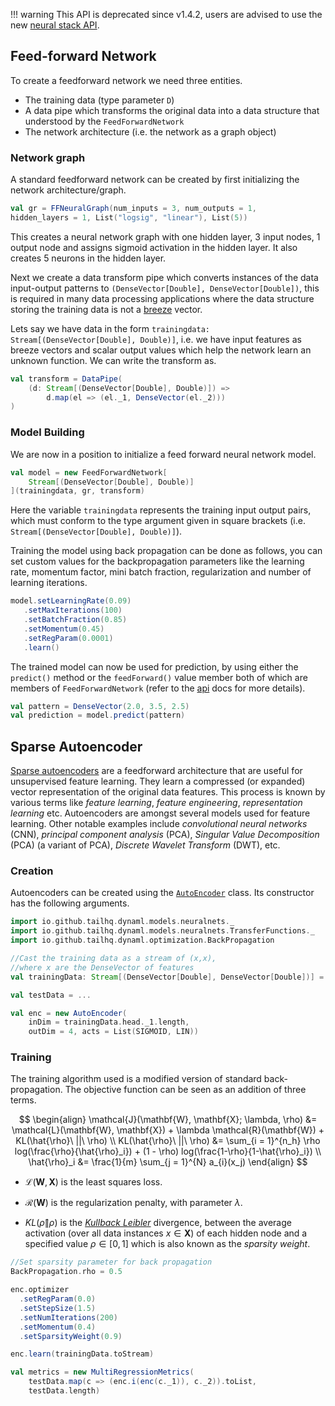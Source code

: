 !!! warning
		This API is deprecated since v1.4.2, users are advised to use the new [neural stack API](/core/core_ann_new.md).

## Feed-forward Network

To create a feedforward network we need three entities.

* The training data (type parameter `D`)
* A data pipe which transforms the original data into a data structure that understood by the `FeedForwardNetwork`
* The network architecture (i.e. the network as a graph object)


### Network graph

A standard feedforward network can be created by first initializing the network architecture/graph.

```scala
val gr = FFNeuralGraph(num_inputs = 3, num_outputs = 1,
hidden_layers = 1, List("logsig", "linear"), List(5))
```

This creates a neural network graph with one hidden layer, 3 input nodes, 1 output node and assigns sigmoid activation in the hidden layer. It also creates 5 neurons in the hidden layer.

Next we create a data transform pipe which converts instances of the data input-output patterns to `(DenseVector[Double], DenseVector[Double])`, this is required in many data processing applications where the data structure storing the training data is not a [breeze](https://github.com/scalanlp/breeze) vector.

Lets say we have data in the form `trainingdata: Stream[(DenseVector[Double], Double)]`, i.e. we have input features as breeze vectors and scalar output values which help the network learn an unknown function. We can write the transform as.

```scala
val transform = DataPipe(
	(d: Stream[(DenseVector[Double], Double)]) =>
		d.map(el => (el._1, DenseVector(el._2)))
)
```

### Model Building

We are now in a position to initialize a feed forward neural network model.

```scala
val model = new FeedForwardNetwork[
	Stream[(DenseVector[Double], Double)]
](trainingdata, gr, transform)
```

Here the variable `trainingdata` represents the training input output pairs, which must conform to the type argument given in square brackets (i.e. `Stream[(DenseVector[Double], Double)]`).

Training the model using back propagation can be done as follows, you can set custom values for the backpropagation parameters like the learning rate, momentum factor, mini batch fraction, regularization and number of learning iterations.

```scala
model.setLearningRate(0.09)
   .setMaxIterations(100)
   .setBatchFraction(0.85)
   .setMomentum(0.45)
   .setRegParam(0.0001)
   .learn()
```

The trained model can now be used for prediction, by using either the `predict()` method or the `feedForward()` value member both of which are members of `FeedForwardNetwork` (refer to the [api](https://transcendent-ai-labs.github.io/api_docs/DynaML/recent/dynaml-core/index.html#io.github.mandar2812.dynaml.models.neuralnets.FeedForwardNetwork) docs for more details).

```scala
val pattern = DenseVector(2.0, 3.5, 2.5)
val prediction = model.predict(pattern)
```

## Sparse Autoencoder

[Sparse autoencoders](https://web.stanford.edu/class/cs294a/sparseAutoencoder.pdf) are a feedforward architecture that are useful for unsupervised feature learning. They learn a compressed (or expanded) vector representation of the original data features. This process is known by various terms like _feature learning_, _feature engineering_, _representation learning_ etc. Autoencoders are amongst several models used for feature learning. Other notable examples include _convolutional neural networks_ (CNN), _principal component analysis_ (PCA), _Singular Value Decomposition_ (PCA) (a variant of  PCA), _Discrete Wavelet Transform_ (DWT), etc.

### Creation

Autoencoders can be created using the [```AutoEncoder```](https://transcendent-ai-labs.github.io/api_docs/DynaML/recent/dynaml-core/index.html#io.github.mandar2812.dynaml.models.neuralnets.AutoEncoder) class. Its constructor has the following arguments.

```scala
import io.github.tailhq.dynaml.models.neuralnets._
import io.github.tailhq.dynaml.models.neuralnets.TransferFunctions._
import io.github.tailhq.dynaml.optimization.BackPropagation

//Cast the training data as a stream of (x,x),
//where x are the DenseVector of features
val trainingData: Stream[(DenseVector[Double], DenseVector[Double])] = ...

val testData = ...

val enc = new AutoEncoder(
	inDim = trainingData.head._1.length,
	outDim = 4, acts = List(SIGMOID, LIN))
```

### Training

The training algorithm used is a modified version of standard back-propagation. The objective function can be seen as an addition of three terms.

$$
\begin{align}
\mathcal{J}(\mathbf{W}, \mathbf{X}; \lambda, \rho) &= \mathcal{L}(\mathbf{W}, \mathbf{X}) + \lambda \mathcal{R}(\mathbf{W}) + KL(\hat{\rho}\ ||\ \rho) \\
KL(\hat{\rho}\ ||\ \rho) &= \sum_{i = 1}^{n_h} \rho log(\frac{\rho}{\hat{\rho}_i}) + (1 - \rho) log(\frac{1-\rho}{1-\hat{\rho}_i}) \\
\hat{\rho}_i &= \frac{1}{m} \sum_{j = 1}^{N} a_{i}(x_j)
\end{align}
$$  

* $\mathcal{L}(\mathbf{W}, \mathbf{X})$ is the least squares loss.

* $\mathcal{R}(\mathbf{W})$ is the regularization penalty, with parameter $\lambda$.

* $KL(\hat{\rho} \| \rho)$ is the [_Kullback Leibler_](https://en.wikipedia.org/wiki/Kullback–Leibler_divergence) divergence, between the average activation (over all data instances $x \in \mathbf{X}$) of each hidden node and a specified value $\rho \in [0,1]$ which is also known as the _sparsity weight_.

```scala
//Set sparsity parameter for back propagation
BackPropagation.rho = 0.5

enc.optimizer
  .setRegParam(0.0)
  .setStepSize(1.5)
  .setNumIterations(200)
  .setMomentum(0.4)
  .setSparsityWeight(0.9)

enc.learn(trainingData.toStream)

val metrics = new MultiRegressionMetrics(
	testData.map(c => (enc.i(enc(c._1)), c._2)).toList,
	testData.length)

```
